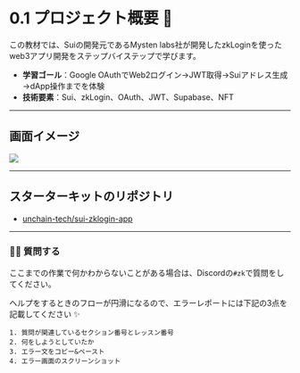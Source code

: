 # 0.1 プロジェクト概要 👋

この教材では、Suiの開発元であるMysten labs社が開発したzkLoginを使ったweb3アプリ開発をステップバイステップで学びます。

- **学習ゴール**：Google OAuthでWeb2ログイン→JWT取得→Suiアドレス生成→dApp操作までを体験
- **技術要素**：Sui、zkLogin、OAuth、JWT、Supabase、NFT

---

## 画面イメージ

![](/images/Sui-zklogin/section-0/0.png)

---

## スターターキットのリポジトリ
- [unchain-tech/sui-zklogin-app](https://github.com/unchain-tech/sui-zklogin-app)

---

### 🙋‍♂️ 質問する

ここまでの作業で何かわからないことがある場合は、Discordの`#zk`で質問をしてください。

ヘルプをするときのフローが円滑になるので、エラーレポートには下記の3点を記載してください ✨

```
1. 質問が関連しているセクション番号とレッスン番号
2. 何をしようとしていたか
3. エラー文をコピー&ペースト
4. エラー画面のスクリーンショット
```

